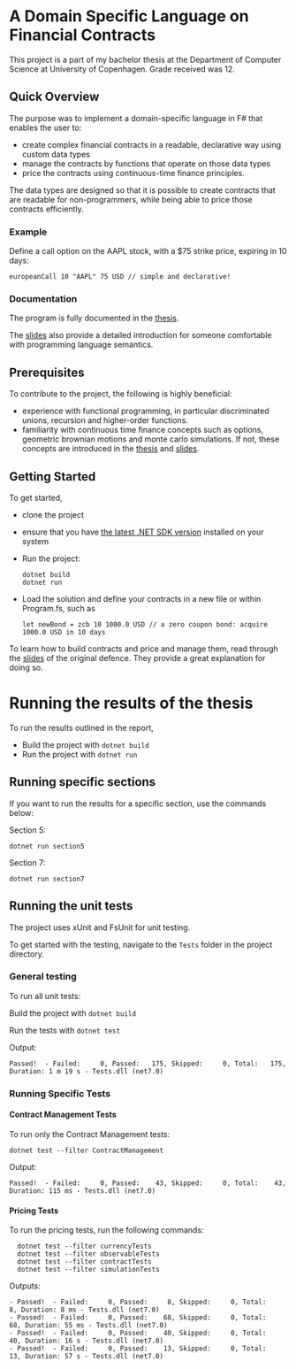 # A Domain Specific Language on Financial Contracts
This project is a part of my bachelor thesis at the Department of Computer Science at University of Copenhagen. Grade received was 12.

## Quick Overview
The purpose was to implement a domain-specific language in F# that enables the user to:
* create complex financial contracts in a readable, declarative way using custom data types
* manage the contracts by functions that operate on those data types
* price the contracts using continuous-time finance principles.

The data types are designed so that it is possible to create contracts that are readable for non-programmers, while being able to price those contracts efficiently.

### Example
Define a call option on the AAPL stock, with a $75 strike price, expiring in 10 days:
```
europeanCall 10 "AAPL" 75 USD // simple and declarative!
```

### Documentation
The program is fully documented in the [thesis](https://github.com/KNS00/A-DSL-on-Financial-Contracts/blob/main/thesis.pdf). 

The [slides](https://github.com/KNS00/A-DSL-on-Financial-Contracts/blob/main/presentation.pdf) also provide a detailed introduction for someone comfortable with programming language semantics.

## Prerequisites
To contribute to the project, the following is highly beneficial:
* experience with functional programming, in particular discriminated unions, recursion and higher-order functions.
* familiarity with continuous time finance concepts such as options, geometric brownian motions and monte carlo simulations. If not, these concepts are introduced in the [thesis](https://github.com/KNS00/A-DSL-on-Financial-Contracts/blob/main/thesis.pdf) and [slides](https://github.com/KNS00/A-DSL-on-Financial-Contracts/blob/main/presentation.pdf).



## Getting Started
To get started, 
* clone the project
* ensure that you have [the latest .NET SDK version](https://dotnet.microsoft.com/en-us/download) installed on your system
* Run the project:

  ```
  dotnet build
  dotnet run 
  ```

* Load the solution and define your contracts in a new file or within Program.fs, such as
  ```
  let newBond = zcb 10 1000.0 USD // a zero coupon bond: acquire 1000.0 USD in 10 days
  ```


To learn how to build contracts and price and manage them, read through the [slides](https://github.com/KNS00/A-DSL-on-Financial-Contracts/blob/main/presentation.pdf) of the original defence. They provide a great explanation for doing so.


# Running the results of the thesis
To run the results outlined in the report,

* Build the project with ``dotnet build``
* Run the project with ``dotnet run``

## Running specific sections
If you want to run the results for a specific section, use the commands below:

Section 5:

```
dotnet run section5
```

Section 7:

```
dotnet run section7
```

## Running the unit tests
The project uses xUnit and FsUnit for unit testing. 

To get started with the testing, navigate to the `Tests` folder in the project directory.

### General testing

To run all unit tests: 

Build the project with ``dotnet build``

Run the tests with
``dotnet test``

Output:

```
Passed!  - Failed:     0, Passed:   175, Skipped:     0, Total:   175, Duration: 1 m 19 s - Tests.dll (net7.0)
```

### Running Specific Tests

#### Contract Management Tests

To run only the Contract Management tests: 

```
dotnet test --filter ContractManagement
```

Output:

```
Passed!  - Failed:     0, Passed:    43, Skipped:     0, Total:    43, Duration: 115 ms - Tests.dll (net7.0)
```

#### Pricing Tests

To run the pricing tests, run the following commands:

```
  dotnet test --filter currencyTests
  dotnet test --filter observableTests
  dotnet test --filter contractTests
  dotnet test --filter simulationTests
```

Outputs:

```
- Passed!  - Failed:     0, Passed:     8, Skipped:     0, Total:     8, Duration: 8 ms - Tests.dll (net7.0)
- Passed!  - Failed:     0, Passed:    68, Skipped:     0, Total:    68, Duration: 55 ms - Tests.dll (net7.0)
- Passed!  - Failed:     0, Passed:    40, Skipped:     0, Total:    40, Duration: 16 s - Tests.dll (net7.0)
- Passed!  - Failed:     0, Passed:    13, Skipped:     0, Total:    13, Duration: 57 s - Tests.dll (net7.0)
```
